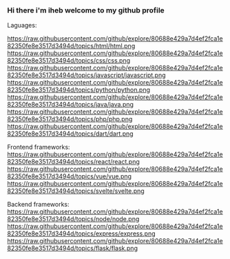 ### Hi there i'm iheb welcome to my github profile 

Laguages:

https://raw.githubusercontent.com/github/explore/80688e429a7d4ef2fca1e82350fe8e3517d3494d/topics/html/html.png
https://raw.githubusercontent.com/github/explore/80688e429a7d4ef2fca1e82350fe8e3517d3494d/topics/css/css.png
https://raw.githubusercontent.com/github/explore/80688e429a7d4ef2fca1e82350fe8e3517d3494d/topics/javascript/javascript.png
https://raw.githubusercontent.com/github/explore/80688e429a7d4ef2fca1e82350fe8e3517d3494d/topics/python/python.png
https://raw.githubusercontent.com/github/explore/80688e429a7d4ef2fca1e82350fe8e3517d3494d/topics/java/java.png
https://raw.githubusercontent.com/github/explore/80688e429a7d4ef2fca1e82350fe8e3517d3494d/topics/php/php.png
https://raw.githubusercontent.com/github/explore/80688e429a7d4ef2fca1e82350fe8e3517d3494d/topics/dart/dart.png

Frontend frameworks:
https://raw.githubusercontent.com/github/explore/80688e429a7d4ef2fca1e82350fe8e3517d3494d/topics/react/react.png
https://raw.githubusercontent.com/github/explore/80688e429a7d4ef2fca1e82350fe8e3517d3494d/topics/vue/vue.png
https://raw.githubusercontent.com/github/explore/80688e429a7d4ef2fca1e82350fe8e3517d3494d/topics/svelte/svelte.png

Backend frameworks:
https://raw.githubusercontent.com/github/explore/80688e429a7d4ef2fca1e82350fe8e3517d3494d/topics/node/node.png
https://raw.githubusercontent.com/github/explore/80688e429a7d4ef2fca1e82350fe8e3517d3494d/topics/express/express.png
https://raw.githubusercontent.com/github/explore/80688e429a7d4ef2fca1e82350fe8e3517d3494d/topics/flask/flask.png
